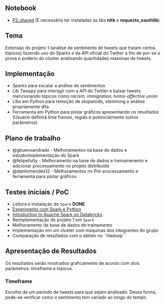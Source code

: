 ## Notebook
* [P2_shared](https://databricks-prod-cloudfront.cloud.databricks.com/public/4027ec902e239c93eaaa8714f173bcfc/5192146202502476/1360120709539235/3726768190525689/latest.html) (É necessário ter instaladas as libs **nltk** e **requests_oauthlib**)

## Tema

Extensão do projeto 1 (análise de sentimento de tweets que tratam certos tópicos) fazendo uso do Sparks e da API oficial do Twitter a fim de por-se a prova o poderio do cluster analisando quantidades massivas de tweets.

## Implementação

* Sparks para escalar a análise de sentimentos
* Lib *Tweepy* para interagir com a API do Twitter e baixar tweets mencionando tópicos como *racism, immigration, homo-affective union*
* Libs em Python para remoção de stopwords, stemming e análise propriamente dita
* Ferramenta em Python para plotar gráficos apresentando os resultados (Usuário definirá time frames, região e potencialmente outros parâmetros)

## Plano de trabalho

* @gbuenoandrade - Melhoramentos na  base de dados e estudo/implementação do Spark
* @felipefutty - Melhoramento na base de dados e treinamenento e adicionar processamento no projeto distribuído
* @danilomendes12 - Melhoramentos no Pré-processamento e ferramenta para plotar gráficos

## Testes iniciais / PoC
* Leitura e instalação do ``Spark`` **DONE**
* [Experimento com Spark e Python](http://www.ic.unicamp.br/~islene/2s2017-mc855/explorando-spark.html)
* [Introduction to Apache Spark on Databricks](https://docs.databricks.com/_static/notebooks/gentle-introduction-to-apache-spark.html)
* Reimplementação do projeto 1 em ``Spark``
* Melhoramento da base de dados de trainemento
* Implementação em um cluster com máquinas dos integrantes do grupo
* Comparação de resultados com o obtido no ``Hadoop```

## Apresentação de Resultados

Os resultados serão mostrados graficamente de acordo com dois parâmetros: timeframe e tópicos.
 
### Timeframe

Escolha de um período de tweets para que sejam analisado. Dessa forma, pode-se verificar como o sentimento tem variado ao longo do tempo. 
